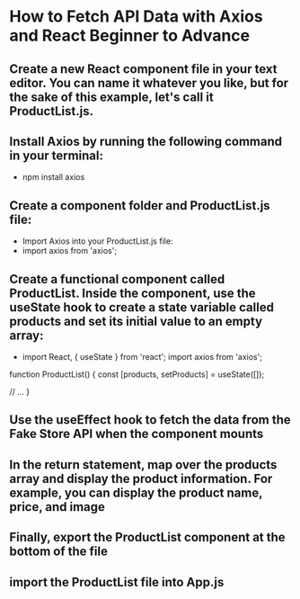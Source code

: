 # How to Fetch API Data with Axios and React Beginner to Advance

## Create a new React component file in your text editor. You can name it whatever you like, but for the sake of this example, let's call it ProductList.js.

## Install Axios by running the following command in your terminal:

- npm install axios

## Create a component folder and ProductList.js file:

- Import Axios into your ProductList.js file:
- import axios from 'axios';

## Create a functional component called ProductList. Inside the component, use the useState hook to create a state variable called products and set its initial value to an empty array:

- import React, { useState } from 'react';
  import axios from 'axios';

function ProductList() {
const [products, setProducts] = useState([]);

// ...
}

## Use the useEffect hook to fetch the data from the Fake Store API when the component mounts

## In the return statement, map over the products array and display the product information. For example, you can display the product name, price, and image

## Finally, export the ProductList component at the bottom of the file

## import the ProductList file into App.js
